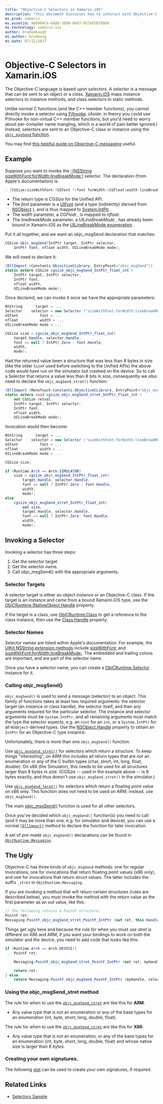 ```yaml
---
title: "Objective-C Selectors in Xamarin.iOS"
description: "This document discusses how to interact with Objective-C selectors from C#. It describes how to invoke selectors and technical considerations that must be taken into account when doing so."
ms.prod: xamarin
ms.assetid: A80904C4-6A89-389B-0487-057AFEB70989
ms.technology: xamarin-ios
author: bradumbaugh
ms.author: brumbaug
ms.date: 07/12/2017
---
```


# Objective-C Selectors in Xamarin.iOS

The Objective-C language is based upon *selectors*. A selector is a
message that can be sent to an object or a *class*. [Xamarin.iOS](~/ios/internals/api-design/index.md) maps instance selectors
to instance methods, and class selectors to static methods.

Unlike normal C functions (and like C++ member functions), you cannot
directly invoke a selector using [P/Invoke](http://www.mono-project.com/docs/advanced/pinvoke/).
(*Aside*: in theory you could use P/Invoke for non-virtual C++ member
functions, but you'd need to worry about per-compiler name mangling, which is a
world of pain better ignored.) Instead, selectors are sent to an Objective-C
class or instance using the [`objc_msgSend` function](http://developer.apple.com/mac/library/documentation/Cocoa/Reference/ObjCRuntimeRef/Reference/reference.html#//apple_ref/c/func/objc_msgSend).

You may find [this helpful guide on Objective-C messaging](http://developer.apple.com/iphone/library/documentation/cocoa/conceptual/ObjCRuntimeGuide/Articles/ocrtHowMessagingWorks.html) useful.

<a name="Example" />

## Example

Suppose you want to invoke the [-[NSString sizeWithFont:forWidth:lineBreakMode:]](http://developer.apple.com/iphone/library/documentation/UIKit/Reference/NSString_UIKit_Additions/Reference/Reference.html#//apple_ref/occ/instm/NSString/sizeWithFont:forWidth:lineBreakMode:) selector.
The declaration (from Apple's documentation) is:

```csharp
- (CGSize)sizeWithFont:(UIFont *)font forWidth:(CGFloat)width lineBreakMode:(UILineBreakMode)lineBreakMode
```

-  The return type is *CGSize* for the Unified API.
-  The  *font* parameter is a  [UIFont](https://developer.xamarin.com/api/type/UIKit.UIFont/) (and a type (indirectly) derived from  [NSObject](https://developer.xamarin.com/api/type/Foundation.NSObject/) ), and is thus mapped to  [System.IntPtr](xref:System.IntPtr) .
-  The  *width* parameter, a  *CGFloat* , is mapped to *nfloat*.
-  The  *lineBreakMode* parameter, a  *UILineBreakMode* , has already been bound in Xamarin.iOS as the  [UILineBreakMode enumeration](https://developer.xamarin.com/api/type/UIKit.UILineBreakMode/) .


Put it all together, and we want an objc_msgSend declaration that
matches:

```csharp
CGSize objc_msgSend(IntPtr target, IntPtr selector,
    IntPtr font, nfloat width, UILineBreakMode mode);
```

We will need to declare it:

```csharp
[DllImport (Constants.ObjectiveCLibrary, EntryPoint="objc_msgSend")]
static extern CGSize cgsize_objc_msgSend_IntPtr_float_int (
    IntPtr target, IntPtr selector,
    IntPtr font,
    nfloat width,
    UILineBreakMode mode);
```

Once declared, we can invoke it once we have the appropriate parameters:

```csharp
NSString      target = ...
Selector    selector = new Selector ("sizeWithFont:forWidth:lineBreakMode:");
UIFont          font = ...
nfloat          width = ...
UILineBreakMode mode = ...

CGSize size = cgsize_objc_msgSend_IntPtr_float_int(
    target.Handle, selector.Handle,
    font == null ? IntPtr.Zero : font.Handle,
    width,
    mode);
```

Had the returned value been a structure that was less than 8 bytes in size  (like the older `SizeF` used before switching to the Unified APIs) the above code would have run on the simulator but crashed on the device. So to call a Selector that returns a value less than 8 bits in size, consequently we *also*
need to declare the `objc_msgSend_stret()` function:

```csharp
[DllImport (MonoTouch.Constants.ObjectiveCLibrary, EntryPoint="objc_msgSend_stret")]
static extern void cgsize_objc_msgSend_stret_IntPtr_float_int (
    out CGSize retval,
    IntPtr target, IntPtr selector,
    IntPtr font,
    nfloat width,
    UILineBreakMode mode);
```

Invocation would then become:

```csharp
NSString      target = ...
Selector    selector = new Selector ("sizeWithFont:forWidth:lineBreakMode:");
UIFont          font = ...
nfloat          width = ...
UILineBreakMode mode = ...

CGSize size;

if (Runtime.Arch == Arch.SIMULATOR)
    size = cgsize_objc_msgSend_IntPtr_float_int(
        target.Handle, selector.Handle,
        font == null ? IntPtr.Zero : font.Handle,
        width,
        mode);
else
    cgsize_objc_msgSend_stret_IntPtr_float_int(
        out size,
        target.Handle, selector.Handle,
        font == null ? IntPtr.Zero: font.Handle,
        width,
        mode);
```


<a name="Invoking_a_Selector" />

## Invoking a Selector

Invoking a selector has three steps:

1.  Get the selector target.
1.  Get the selector name.
1.  Call objc_msgSend() with the appropriate arguments.


<a name="Selector_Targets" />

### Selector Targets

A selector target is either an object instance or an Objective-C class. If
the target is an instance and came from a bound Xamarin.iOS type, use the [ObjCRuntime.INativeObject.Handle](https://developer.xamarin.com/api/property/ObjCRuntime.INativeObject.Handle/) property.

If the target is a class, use [ObjCRuntime.Class](https://developer.xamarin.com/api/type/ObjCRuntime.Class/) to get a reference to the class
instance, then use the [Class.Handle](https://developer.xamarin.com/api/property/ObjCRuntime.Class.Handle/) property.


<a name="Selector_Names" />

### Selector Names

Selector names are listed within Apple's documentation. For example, the [UIKit NSString extension methods](http://developer.apple.com/iphone/library/documentation/UIKit/Reference/NSString_UIKit_Additions/Reference/Reference.html) include [sizeWithFont:](http://developer.apple.com/iphone/library/documentation/UIKit/Reference/NSString_UIKit_Additions/Reference/Reference.html#//apple_ref/occ/instm/NSString/sizeWithFont:) and [sizeWithFont:forWidth:lineBreakMode:](http://developer.apple.com/iphone/library/documentation/UIKit/Reference/NSString_UIKit_Additions/Reference/Reference.html#//apple_ref/occ/instm/NSString/sizeWithFont:forWidth:lineBreakMode:). The embedded and
trailing colons are important, and are part of the selector name.

Once you have a selector name, you can create a [ObjCRuntime.Selector](https://developer.xamarin.com/api/type/ObjCRuntime.Selector/) instance for it.


<a name="Calling_objc_msgSend()" />

### Calling objc_msgSend()

 `objc_msgSend()` is used to send a message (selector) to an
object. This family of functions takes at least two required arguments: the
selector target (an instance or class handle), the selector itself, and then any
arguments required for the particular selector. The instance and selector
arguments must be `System.IntPtr`, and all remaining arguments must
match the type the selector expects, e.g. an `nint` for an `int`, or a `System.IntPtr` for all `NSObject`-derived types. Use the [NSObject.Handle](https://developer.xamarin.com/api/property/Foundation.NSObject.Handle/) property to obtain an `IntPtr`
for an Objective-C type instance.

Unfortunately, there is more than one `objc_msgSend()` function.

Use [`objc_msgSend_stret()`](http://developer.apple.com/mac/library/documentation/Cocoa/Reference/ObjCRuntimeRef/Reference/reference.html#//apple_ref/c/func/objc_msgSend_stret) for selectors which return a structure.
To keep things "interesting", on ARM this includes all return types that are *not* an enumeration or any of the C builtin types (char, short, int,
long, float, double). On x86 (the Simulator), this needs to be used for all
structures larger than 8 bytes in size. (CGSize -- used in the example above --
is 8 bytes exactly, and thus doesn't use `objc_msgSend_stret()` in
the simulator.)

Use [`objc_msgSend_fpret()`](http://developer.apple.com/mac/library/documentation/Cocoa/Reference/ObjCRuntimeRef/Reference/reference.html#//apple_ref/c/func/objc_msgSend_fpret) for selectors which return a floating
point value on x86 only. This function does not need to be used on ARM; instead,
use `objc_msgSend()`.

The main [objc_msgSend()](http://developer.apple.com/mac/library/documentation/Cocoa/Reference/ObjCRuntimeRef/Reference/reference.html#//apple_ref/c/func/objc_msgSend) function is used for all other selectors.

Once you've decided which `objc_msgSend()` function(s) you need to
call (and it may be more than one, e.g. for simulator and device), you can use a
normal [`[DllImport]`](xref:System.Runtime.InteropServices.DllImportAttribute) method to declare the function for later
invocation.

A set of pre-made `objc_msgSend()` declarations can be found in [`ObjCRuntime.Messaging`](https://developer.xamarin.com/api/type/ObjCRuntime.Messaging/).


<a name="ugly" />

## The Ugly

Objective-C has three kinds of `objc_msgSend` methods: one for
regular invocations, one for invocations that return floating point values (x86
only), and one for invocations that return struct values. The latter includes
the suffix `_stret` in `ObjCRuntime.Messaging`.

If you are invoking a method that will return certain structures (rules are
described below), you must invoke the method with the return value as the first
parameter as an out value, like this:

```csharp
// The following returns a PointF structure:
PointF ret;
Messaging.PointF_objc_msgSend_stret_PointF_IntPtr (out ret, this.Handle, selConvertPointFromWindow.Handle, point, window.Handle);
```

Things get ugly here and because the rule for when you must use _stret_ is
different on X86 and ARM, if you want your bindings to work on both the
simulator and the device, you need to add code that looks like this:

```csharp
if (Runtime.Arch == Arch.DEVICE){
    PointF ret;

    Messaging.PointF_objc_msgSend_stret_PointF_IntPtr (out ret, myHandle, selector.Handle);

    return ret;
} else
    return Messaging.PointF_objc_msgSend_PointF_IntPtr (myHandle, selector.Handle);
```

### Using the objc\_msgSend\_stret method

The rule for when to use the [`objc_msgSend_stret`](http://developer.apple.com/mac/library/documentation/Cocoa/Reference/ObjCRuntimeRef/Reference/reference.html#//apple_ref/c/func/objc_msgSend_stret) are like this for **ARM**:

-  Any value type that is not an enumeration or any of the base types for an enumeration (int, byte, short, long, double, float).


The rule for when to use the [`objc_msgSend_stret`](http://developer.apple.com/mac/library/documentation/Cocoa/Reference/ObjCRuntimeRef/Reference/reference.html#//apple_ref/c/func/objc_msgSend_stret) are like this for **X86**:

-  Any value type that is not an enumeration, or any of the base types for an enumeration (int, byte, short, long, double, float) and whose native size is larger than 8 bytes.


### Creating your own signatures.

The following [gist](https://gist.github.com/rolfbjarne/981b778a99425a6e630c) can be used to create your own signatures, if required.



## Related Links

- [Selectors Sample](https://developer.xamarin.com/samples/mac-ios/Objective-C/Selectors/)
